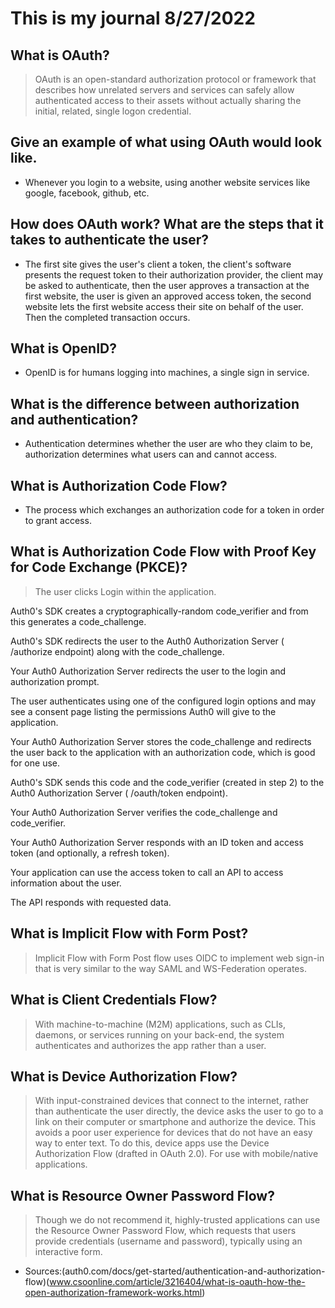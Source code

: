 # This is my journal 8/27/2022

## What is OAuth?

> OAuth is an open-standard authorization protocol or framework that describes how unrelated servers and services can safely allow authenticated access to their assets without actually sharing the initial, related, single logon credential.

## Give an example of what using OAuth would look like.

- Whenever you login to a website, using another website services like google, facebook, github, etc.

## How does OAuth work? What are the steps that it takes to authenticate the user?

- The first site gives the user's client a token, the client's software presents the request token to their authorization provider, the client may be asked to authenticate, then the user approves a transaction at the first website, the user is given an approved access token, the second website lets the first website access their site on behalf of the user. Then the completed transaction occurs.

## What is OpenID?

- OpenID is for humans logging into machines, a single sign in service.

## What is the difference between authorization and authentication?

- Authentication determines whether the user are who they claim to be, authorization determines what users can and cannot access.

## What is Authorization Code Flow?

- The process which exchanges an authorization code for a token in order to grant access.

## What is Authorization Code Flow with Proof Key for Code Exchange (PKCE)?

> The user clicks Login within the application.

Auth0's SDK creates a cryptographically-random code_verifier and from this generates a code_challenge.

Auth0's SDK redirects the user to the Auth0 Authorization Server (
/authorize
endpoint) along with the code_challenge.

Your Auth0 Authorization Server redirects the user to the login and authorization prompt.

The user authenticates using one of the configured login options and may see a consent page listing the permissions Auth0 will give to the application.

Your Auth0 Authorization Server stores the code_challenge and redirects the user back to the application with an authorization code, which is good for one use.

Auth0's SDK sends this code and the code_verifier (created in step 2) to the Auth0 Authorization Server (
/oauth/token
endpoint).

Your Auth0 Authorization Server verifies the code_challenge and code_verifier.

Your Auth0 Authorization Server responds with an ID token and access token (and optionally, a refresh token).

Your application can use the access token to call an API to access information about the user.

The API responds with requested data.

## What is Implicit Flow with Form Post?

> Implicit Flow with Form Post flow uses OIDC to implement web sign-in that is very similar to the way SAML and WS-Federation operates.

## What is Client Credentials Flow?

> With machine-to-machine (M2M) applications, such as CLIs, daemons, or services running on your back-end, the system authenticates and authorizes the app rather than a user.

## What is Device Authorization Flow?

> With input-constrained devices that connect to the internet, rather than authenticate the user directly, the device asks the user to go to a link on their computer or smartphone and authorize the device. This avoids a poor user experience for devices that do not have an easy way to enter text. To do this, device apps use the Device Authorization Flow (drafted in OAuth 2.0). For use with mobile/native applications.

## What is Resource Owner Password Flow?

> Though we do not recommend it, highly-trusted applications can use the Resource Owner Password Flow, which requests that users provide credentials (username and password), typically using an interactive form.

- Sources:(auth0.com/docs/get-started/authentication-and-authorization-flow)(www.csoonline.com/article/3216404/what-is-oauth-how-the-open-authorization-framework-works.html)
